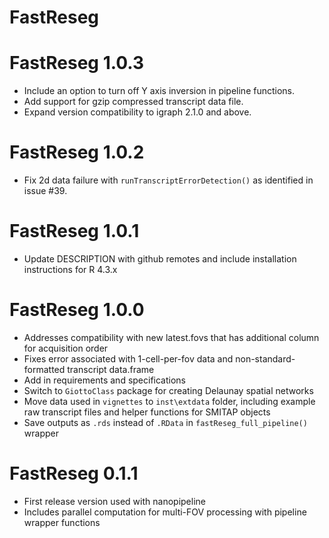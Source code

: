 # FastReseg

# FastReseg 1.0.3

* Include an option to turn off Y axis inversion in pipeline functions.  
* Add support for gzip compressed transcript data file. 
* Expand version compatibility to igraph 2.1.0 and above.

# FastReseg 1.0.2

* Fix 2d data failure with `runTranscriptErrorDetection()` as identified in issue #39. 

# FastReseg 1.0.1

* Update DESCRIPTION with github remotes and include installation instructions for R 4.3.x

# FastReseg 1.0.0

* Addresses compatibility with new latest.fovs that has additional column for acquisition order
* Fixes error associated with 1-cell-per-fov data and non-standard-formatted transcript data.frame
* Add in requirements and specifications
* Switch to `GiottoClass` package for creating Delaunay spatial networks  
* Move data used in `vignettes` to `inst\extdata` folder, including example raw transcript files and helper functions for SMITAP objects
* Save outputs as `.rds` instead of `.RData` in `fastReseg_full_pipeline()` wrapper

# FastReseg 0.1.1

* First release version used with nanopipeline
* Includes parallel computation for multi-FOV processing with pipeline wrapper functions
